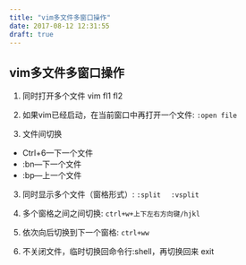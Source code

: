 ```yaml
---
title: "vim多文件多窗口操作"
date: 2017-08-12 12:31:55
draft: true
---
```

vim多文件多窗口操作
----------------

1. 同时打开多个文件 vim fl1 fl2

2. 如果vim已经启动，在当前窗口中再打开一个文件: ```:open file```

3. 文件间切换

  * Ctrl+6—下一个文件
  * :bn—下一个文件
  * :bp—上一个文件

3. 同时显示多个文件（窗格形式）: ```:split ```  ``` :vsplit```

4. 多个窗格之间之间切换: ``` ctrl+w+上下左右方向键/hjkl ```

5. 依次向后切换到下一个窗格: ``` ctrl+ww ```

4. 不关闭文件，临时切换回命令行:shell，再切换回来 exit


